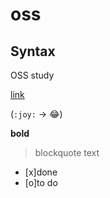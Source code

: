 # oss

## Syntax

OSS study

[link](https://student.donga.ac.kr/main.aspx)

(`:joy:` -> :joy:)

**bold**

>blockquote text

- [x]done
- [o]to do
